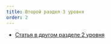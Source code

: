 ```yaml
---
title: Второй раздел 3 уровня
order: 2
---
```


-  [Статья в другом разделе 2 уровня](./OtherCategoryArticle)


